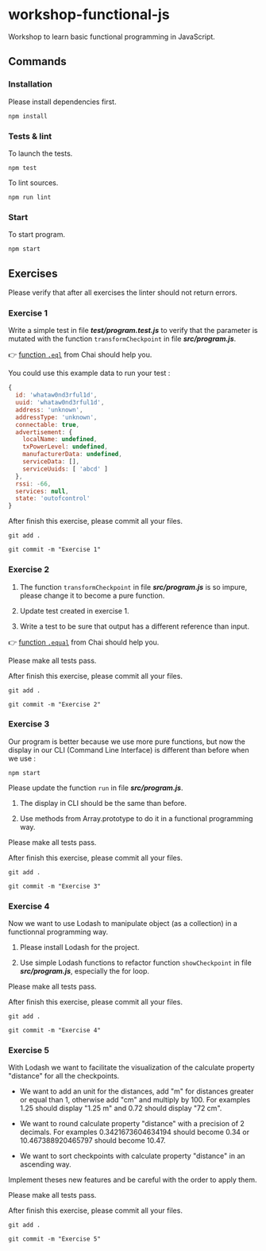 # workshop-functional-js

Workshop to learn basic functional programming in JavaScript.

## Commands

### Installation

Please install dependencies first.

	npm install

### Tests & lint

To launch the tests.

	npm test

To lint sources.

	npm run lint

### Start

To start program.

	npm start

## Exercises

Please verify that after all exercises the linter should not return errors.

### Exercise 1

Write a simple test in file **_test/program.test.js_** to verify that the parameter is mutated with the function `transformCheckpoint` in file **_src/program.js_**.

:point_right: [function `.eql`](http://chaijs.com/api/bdd/#method_eql) from Chai should help you.

You could use this example data to run your test :

```javascript
{
  id: 'whataw0nd3rful1d',
  uuid: 'whataw0nd3rful1d',
  address: 'unknown',
  addressType: 'unknown',
  connectable: true,
  advertisement: {
    localName: undefined,
    txPowerLevel: undefined,
    manufacturerData: undefined,
    serviceData: [],
    serviceUuids: [ 'abcd' ]
  },
  rssi: -66,
  services: null,
  state: 'outofcontrol'
}
```

After finish this exercise, please commit all your files.

	git add .

	git commit -m "Exercise 1"

### Exercise 2

1. The function `transformCheckpoint` in file **_src/program.js_** is so impure, please change it to become a pure function.

2. Update test created in exercise 1.

3. Write a test to be sure that output has a different reference than input.

:point_right: [function `.equal`](http://chaijs.com/api/bdd/#method_equal) from Chai should help you.

Please make all tests pass.

After finish this exercise, please commit all your files.

	git add .

	git commit -m "Exercise 2"

### Exercise 3

Our program is better because we use more pure functions, but now the display in our CLI (Command Line Interface) is different than before when we use :

	npm start

Please update the function `run` in file **_src/program.js_**.

1. The display in CLI should be the same than before.

2. Use methods from Array.prototype to do it in a functional programming way.

Please make all tests pass.

After finish this exercise, please commit all your files.

	git add .

	git commit -m "Exercise 3"

### Exercise 4

Now we want to use Lodash to manipulate object (as a collection) in a functionnal programming way.

1. Please install Lodash for the project.

2. Use simple Lodash functions to refactor function `showCheckpoint` in file **_src/program.js_**, especially the for loop.

Please make all tests pass.

After finish this exercise, please commit all your files.

	git add .

	git commit -m "Exercise 4"

### Exercise 5

With Lodash we want to facilitate the visualization of the calculate property "distance" for all the checkpoints.

- We want to add an unit for the distances, add "m" for distances greater or equal than 1, otherwise add "cm" and multiply by 100. For examples 1.25 should display "1.25 m" and 0.72 should display "72 cm".

- We want to round calculate property "distance" with a precision of 2 decimals. For examples 0.3421673604634194 should become 0.34 or 10.467388920465797 should become 10.47.

- We want to sort checkpoints with calculate property "distance" in an ascending way.

Implement theses new features and be careful with the order to apply them.

Please make all tests pass.

After finish this exercise, please commit all your files.

	git add .

	git commit -m "Exercise 5"

